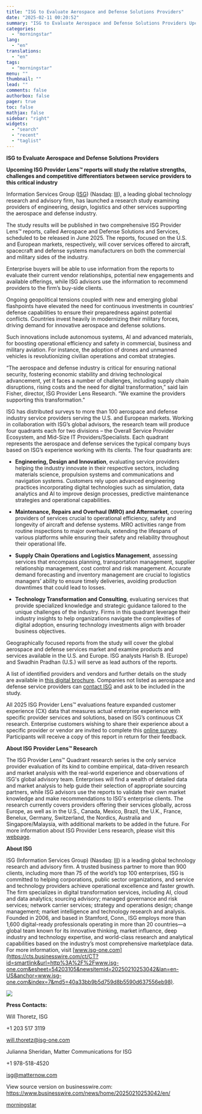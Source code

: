 ```yaml
---
title: "ISG to Evaluate Aerospace and Defense Solutions Providers"
date: "2025-02-11 00:20:52"
summary: "ISG to Evaluate Aerospace and Defense Solutions Providers Upcoming ISG Provider Lens™ reports will study the relative strengths, challenges and competitive differentiators between service providers to this critical industry Information Services Group (ISG) (Nasdaq: III), a leading global technology research and advisory firm, has launched a research study examining providers..."
categories:
  - "morningstar"
lang:
  - "en"
translations:
  - "en"
tags:
  - "morningstar"
menu: ""
thumbnail: ""
lead: ""
comments: false
authorbox: false
pager: true
toc: false
mathjax: false
sidebar: "right"
widgets:
  - "search"
  - "recent"
  - "taglist"
---
```


**ISG to Evaluate Aerospace and Defense Solutions Providers**

**Upcoming ISG Provider Lens™ reports will study the relative strengths, challenges and competitive differentiators between service providers to this critical industry**

Information Services Group ([ISG](https://cts.businesswire.com/ct/CT?id=smartlink&url=http%3A%2F%2Fwww.isg-one.com&esheet=54203105&newsitemid=20250210253042&lan=en-US&anchor=ISG&index=1&md5=200cc921f28f115414cb44e5e703564e)) (Nasdaq: [III](https://cts.businesswire.com/ct/CT?id=smartlink&url=http%3A%2F%2Fwww.nasdaq.com%2Fsymbol%2Fiii&esheet=54203105&newsitemid=20250210253042&lan=en-US&anchor=III&index=2&md5=1312e258ca5b7a6387e27cbc30336018)), a leading global technology research and advisory firm, has launched a research study examining providers of engineering, design, logistics and other services supporting the aerospace and defense industry.

The study results will be published in two comprehensive ISG Provider Lens™ reports, called Aerospace and Defense Solutions and Services, scheduled to be released in June 2025. The reports, focused on the U.S. and European markets, respectively, will cover services offered to aircraft, spacecraft and defense systems manufacturers on both the commercial and military sides of the industry.

Enterprise buyers will be able to use information from the reports to evaluate their current vendor relationships, potential new engagements and available offerings, while ISG advisors use the information to recommend providers to the firm’s buy-side clients.

Ongoing geopolitical tensions coupled with new and emerging global flashpoints have elevated the need for continuous investments in countries’ defense capabilities to ensure their preparedness against potential conflicts. Countries invest heavily in modernizing their military forces, driving demand for innovative aerospace and defense solutions.

Such innovations include autonomous systems, AI and advanced materials, for boosting operational efficiency and safety in commercial, business and military aviation. For instance, the adoption of drones and unmanned vehicles is revolutionizing civilian operations and combat strategies.

“The aerospace and defense industry is critical for ensuring national security, fostering economic stability and driving technological advancement, yet it faces a number of challenges, including supply chain disruptions, rising costs and the need for digital transformation,” said Iain Fisher, director, ISG Provider Lens Research. “We examine the providers supporting this transformation.”

ISG has distributed surveys to more than 100 aerospace and defense industry service providers serving the U.S. and European markets. Working in collaboration with ISG’s global advisors, the research team will produce four quadrants each for two divisions – the Overall Service Provider Ecosystem, and Mid-Size IT Providers/Specialists. Each quadrant represents the aerospace and defense services the typical company buys based on ISG’s experience working with its clients. The four quadrants are:

* **Engineering, Design and Innovation**, evaluating service providers helping the industry innovate in their respective sectors, including materials science, propulsion systems and communications and navigation systems. Customers rely upon advanced engineering practices incorporating digital technologies such as simulation, data analytics and AI to improve design processes, predictive maintenance strategies and operational capabilities.

* **Maintenance, Repairs and Overhaul (MRO) and Aftermarket**, covering providers of services crucial to operational efficiency, safety and longevity of aircraft and defense systems. MRO activities range from routine inspections to major overhauls, extending the lifespans of various platforms while ensuring their safety and reliability throughout their operational life.

* **Supply Chain Operations and Logistics Management**, assessing services that encompass planning, transportation management, supplier relationship management, cost control and risk management. Accurate demand forecasting and inventory management are crucial to logistics managers’ ability to ensure timely deliveries, avoiding production downtimes that could lead to losses.

* **Technology Transformation and Consulting**, evaluating services that provide specialized knowledge and strategic guidance tailored to the unique challenges of the industry. Firms in this quadrant leverage their industry insights to help organizations navigate the complexities of digital adoption, ensuring technology investments align with broader business objectives.

Geographically focused reports from the study will cover the global aerospace and defense services market and examine products and services available in the U.S. and Europe. ISG analysts Harish B. (Europe) and Swadhin Pradhan (U.S.) will serve as lead authors of the reports.

A list of identified providers and vendors and further details on the study are available in [this digital brochure](https://cts.businesswire.com/ct/CT?id=smartlink&url=https%3A%2F%2Fisg-one.com%2Fdocs%2Fdefault-source%2F2025-ipl-brochures%2Faerospace-and-defense-2025_brochure.pdf%3Fsfvrsn%3Dc2b7ab31_1&esheet=54203105&newsitemid=20250210253042&lan=en-US&anchor=this+digital+brochure&index=3&md5=bc33555c204fe726db93846909f482ad). Companies not listed as aerospace and defense service providers can [contact ISG](mailto:isglens@isg-one.com) and ask to be included in the study.

All 2025 ISG Provider Lens™ evaluations feature expanded customer experience (CX) data that measures actual enterprise experience with specific provider services and solutions, based on ISG’s continuous CX research. Enterprise customers wishing to share their experience about a specific provider or vendor are invited to complete this [online survey](https://cts.businesswire.com/ct/CT?id=smartlink&url=https%3A%2F%2Fsurveys.isg-one.com%2Fsurvey%2Fselfserve%2F48f8%2F241010%3Flist%3D1%26user_company%3D%24user_company%26user_fname%3D%24user_fname%26user_lname%3D%24user_lname%26user_email%3D%24user_email%26uu_id%3D%24uu_id%23%3F&esheet=54203105&newsitemid=20250210253042&lan=en-US&anchor=online+survey&index=4&md5=68b8ea45914e7ee6607d12b13ff31b26). Participants will receive a copy of this report in return for their feedback.

**About ISG Provider Lens™ Research**

The ISG Provider Lens™ Quadrant research series is the only service provider evaluation of its kind to combine empirical, data-driven research and market analysis with the real-world experience and observations of ISG's global advisory team. Enterprises will find a wealth of detailed data and market analysis to help guide their selection of appropriate sourcing partners, while ISG advisors use the reports to validate their own market knowledge and make recommendations to ISG's enterprise clients. The research currently covers providers offering their services globally, across Europe, as well as in the U.S., Canada, Mexico, Brazil, the U.K., France, Benelux, Germany, Switzerland, the Nordics, Australia and Singapore/Malaysia, with additional markets to be added in the future. For more information about ISG Provider Lens research, please visit this [webpage](https://cts.businesswire.com/ct/CT?id=smartlink&url=https%3A%2F%2Fc212.net%2Fc%2Flink%2F%3Ft%3D0%26l%3Den%26o%3D2369469-1%26h%3D861603975%26u%3Dhttps%253A%252F%252Fisg-one.com%252Fresearch%252Fisg-provider-lens%26a%3Dwebpage&esheet=54203105&newsitemid=20250210253042&lan=en-US&anchor=webpage&index=5&md5=954a446a2424fc63394291ccf5a90097).

**About ISG**

ISG (Information Services Group) (Nasdaq: [III](https://cts.businesswire.com/ct/CT?id=smartlink&url=http%3A%2F%2Fwww.nasdaq.com%2Fsymbol%2Fiii&esheet=54203105&newsitemid=20250210253042&lan=en-US&anchor=III&index=6&md5=7d11f4634efc4813f18faa10d4a6ed6c)) is a leading global technology research and advisory firm. A trusted business partner to more than 900 clients, including more than 75 of the world’s top 100 enterprises, ISG is committed to helping corporations, public sector organizations, and service and technology providers achieve operational excellence and faster growth. The firm specializes in digital transformation services, including AI, cloud and data analytics; sourcing advisory; managed governance and risk services; network carrier services; strategy and operations design; change management; market intelligence and technology research and analysis. Founded in 2006, and based in Stamford, Conn., ISG employs more than 1,600 digital-ready professionals operating in more than 20 countries—a global team known for its innovative thinking, market influence, deep industry and technology expertise, and world-class research and analytical capabilities based on the industry’s most comprehensive marketplace data. For more information, visit [www.isg-one.com](https://cts.businesswire.com/ct/CT?id=smartlink&url=http%3A%2F%2Fwww.isg-one.com&esheet=54203105&newsitemid=20250210253042&lan=en-US&anchor=www.isg-one.com&index=7&md5=40a33bb9b5d759d8b5590d637556eb98).

 ![](https://cts.businesswire.com/ct/CT?id=bwnews&sty=20250210253042r1&sid=mstr3&distro=nx&lang=en)

**Press Contacts:**  

  
Will Thoretz, ISG
  
+1 203 517 3119
  
[will.thoretz@isg-one.com](mailto:will.thoretz@isg-one.com)  

  
Julianna Sheridan, Matter Communications for ISG
  
+1 978-518-4520
  
[isg@matternow.com](mailto:isg@matternow.com)

View source version on businesswire.com: <https://www.businesswire.com/news/home/20250210253042/en/>

[morningstar](https://www.morningstar.com/news/business-wire/20250210253042/isg-to-evaluate-aerospace-and-defense-solutions-providers)
